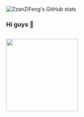 
![ZzanZiFeng's GitHub stats](https://github-readme-stats.vercel.app/api?username=ZzanZiFeng&show_icons=true&theme=radical)


### Hi guys 👋

<img src="https://bubkoo-server.vercel.app/365dots" style="margin-top:13px;" height="196"/>
<!--
**ZzanZiFeng/ZzanZiFeng** is a ✨ _special_ ✨ repository because its `README.md` (this file) appears on your GitHub profile.

Here are some ideas to get you started:

- 🔭 I’m currently working on ...
- 🌱 I’m currently learning ...
- 👯 I’m looking to collaborate on ...
- 🤔 I’m looking for help with ...
- 💬 Ask me about ...
- 📫 How to reach me: ...
- 😄 Pronouns: ...
- ⚡ Fun fact: ...
-->
